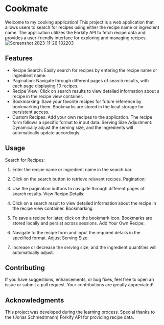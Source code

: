 # Cookmate

Welcome to my cooking application! This project is a web application that allows users to search for recipes using either the recipe name or ingredient name. The application utilizes the Forkify API to fetch recipe data and provides a user-friendly interface for exploring and managing recipes.
![Screenshot 2023-11-26 102203](https://github.com/suryasv0729/cookmate/assets/134188383/e8062f82-d57e-4bff-8b70-081e84301fb2)

## Features
* Recipe Search: Easily search for recipes by entering the recipe name or ingredient name.
* Pagination: Navigate through different pages of search results, with each page displaying 10 recipes.
* Recipe View: Click on search results to view detailed information about a recipe in the recipe view container.
* Bookmarking: Save your favorite recipes for future reference by bookmarking them. Bookmarks are stored in the local storage for persistent access.
* Custom Recipes: Add your own recipes to the application. The recipe form follows a specific format to input data.
Serving Size Adjustment: Dynamically adjust the serving size, and the ingredients will automatically update accordingly.

## Usage
Search for Recipes:

1) Enter the recipe name or ingredient name in the search bar.
2) Click on the search button to retrieve relevant recipes.
Pagination:

3) Use the pagination buttons to navigate through different pages of search results.
View Recipe Details:

4) Click on a search result to view detailed information about the recipe in the recipe view container.
Bookmarking:

5) To save a recipe for later, click on the bookmark icon. Bookmarks are stored locally and persist across sessions.
Add Your Own Recipe:

6) Navigate to the recipe form and input the required details in the specified format.
Adjust Serving Size:

7) Increase or decrease the serving size, and the ingredient quantities will automatically adjust.

## Contributing
If you have suggestions, enhancements, or bug fixes, feel free to open an issue or submit a pull request. Your contributions are greatly appreciated!

## Acknowledgments
This project was developed during the learning process. Special thanks to the (Jonas Schmedtmann) Forkify API for providing recipe data.
